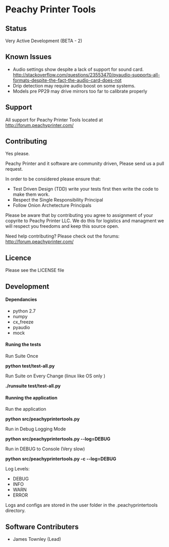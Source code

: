 Peachy Printer Tools
==================

Status
-------------------------

Very Active Development (BETA - 2)


Known Issues
--------------------------

+ Audio settings show despite a lack of support for sound card. http://stackoverflow.com/questions/23553470/pyaudio-supports-all-formats-despite-the-fact-the-audio-card-does-not
+ Drip detection may require audio boost on some systems.
+ Models pre PP29 may drive mirrors too far to calibrate properly



Support
--------------------------

All support for Peachy Printer Tools located at http://forum.peachyprinter.com/


Contributing 
--------------------------

Yes please. 

Peachy Printer and it software are community driven, Please send us a pull request.

In order to be considered please ensure that:
+ Test Driven Design (TDD) write your tests first then write the code to make them work.
+ Respect the Single Responsibility Principal
+ Follow Onion Archetecture Principals

Please be aware that by contributing you agree to assignment of your copyrite to Peachy Printer LLC. We do this for logistics and managment we will respect you freedoms and keep this source open.

Need help contributing? Please check out the forums: http://forum.peachyprinter.com/


Licence
---------------------------

Please see the LICENSE file


Development 
--------------------------
#### Dependancies

+ python 2.7
+ numpy
+ cx_freeze
+ pyaudio
+ mock


#### Runing the tests

Run Suite Once

**python test/test-all.py**

Run Suite on Every Change (linux like OS only )

**./runsuite test/test-all.py**

#### Running the application 

Run the application

**python src/peachyprintertools.py**

Run in Debug Logging Mode

**python src/peachyprintertools.py --log=DEBUG**

Run in DEBUG to Console (Very slow)

**python src/peachyprintertools.py -c --log=DEBUG**

Log Levels:
+ DEBUG
+ INFO
+ WARN
+ ERROR

Logs and configs are stored in the user folder in the .peachyprintertools directory.


Software Contributers
--------------------------

+ James Townley (Lead)
